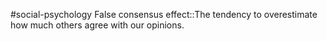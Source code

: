 #social-psychology 
False consensus effect::The tendency to overestimate how much others agree with our opinions.
<!--SR:!2023-11-08,2,210-->